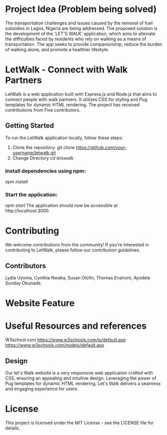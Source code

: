 # Project Idea (Problem being solved)
The transportation challenges and issues caused by the removal of fuel subsidies in Lagos, Nigeria are being addressed. The proposed solution is the development of the 'LET'S WALK' application, which aims to alleviate the difficulties faced by residents who rely on walking as a means of transportation. The app seeks to provide companionship, reduce the burden of walking alone, and promote a healthier lifestyle.

# LetWalk - Connect with Walk Partners

LetWalk is a web application built with Express.js and Node.js that aims to connect people with walk partners. It utilizes CSS for styling and Pug templates for dynamic HTML rendering. The project has received contributions from Five contributors.

## Getting Started

To run the LetWalk application locally, follow these steps:

1. Clone the repository:
   git clone https://github.com/your-username/letwalk.git
2. Change Directory
   _cd letswalk_

### Install dependencies using npm:

_npm install_

### Start the application:

_npm start_
The application should now be accessible at http://localhost:3000.

# Contributing

We welcome contributions from the community! If you're interested in contributing to LetWalk, please follow our contribution guidelines.

## Contributors

Lydia Uzoma,
Cynthia Nwaka,
Susan Olofin,
Thomas Enahoro,
Ayodele Sunday Okunade.

# Website Feature

# Useful Resources and references
W3school.com
https://www.w3schools.com/js/default.asp
https://www.w3schools.com/nodejs/default.asp


## Design

Our let's Walk website is a very responsive web application crafted with CSS, ensuring an appealing and intuitive design. Leveraging the power of Pug templates for dynamic HTML rendering, Let's Walk delivers a seamless and engaging experience for users.

# License

This project is licensed under the MIT License - see the LICENSE file for details.
